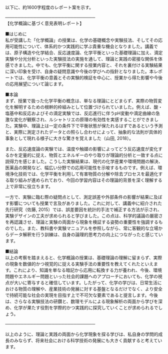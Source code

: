 以下に、約1600字程度のレポート案を示す。

─────────────────────────────  
【化学概論に基づく意見表明レポート】

■はじめに  
私が受講した「化学概論」の授業は、化学の基礎概念や実験技法、そしてその応用可能性について、体系的かつ実践的に学ぶ貴重な機会となりました。講義では、原子構造や化学結合、反応速度論、化学平衡といった基礎理論に加え、滴定実験や分光分析といった実験技法の実施を通して、理論と実践の密接な関係を体感できました。中でも、化学平衡に関する授業内容と、それを裏付ける実験結果に深い印象を受け、自身の疑問意識や今後の学びへの指針となりました。本レポートでは、化学平衡の意義とその実験的検証を中心に、授業から得た影響や今後の応用展望について論じます。

■本論  
まず、授業で扱った化学平衡の概念は、単なる理論にとどまらず、実際の物質変化を解明するための根幹的枠組みとして位置づけられていました。例えば、酸・塩基中和反応およびその滴定実験では、反応進行に伴うpH変動や滴定曲線の急激な変化が観察され、ルシャトリエの原理の有効性を実感することができました。実験中、理論上は一定の条件下で平衡状態が保たれるはずであるという予測と、実際に測定されたデータとの照らし合わせによって、抽象的な法則が具体的事象として現れる様子に大きな驚きを覚えました（山田, 2018）。

また、反応速度論の実験では、温度や触媒の影響によってどう反応速度が変化するかを定量的に捉え、物質とエネルギーのやり取りが理論的分析と一致する点に説得力を感じました。こうした実験結果は、現代の化学産業や環境問題の解決、医薬品の開発など、幅広い分野での応用可能性を示唆するものです。例えば、環境浄化技術では、化学平衡を利用して有害物質の分解や除去プロセスを最適化する取り組みが進められており、今回の学習内容はその理論的背景を深く理解する上で非常に役立ちます。

一方で、実験に臨む際の疑問点として、測定誤差や外部条件の影響が結果に及ぼす影響についても授業で言及がありました。これに対して、講義中に紹介された先行研究（佐藤, 2015）では、誤差要因を統計的手法で補正する方法が示され、実験デザインの工夫が求められると学びました。この点は、科学的議論の厳密さを再認識させ、理論と実験の両面から現象を検証する姿勢の重要性を強調するものでした。また、教科書や実験マニュアルを参照しながら、常に客観的な立場からデータ解釈を行う訓練は、自身の論理的思考力の向上につながったと感じています。

■結論  
以上の考察を踏まえると、化学概論の授業は、基礎理論の理解に留まらず、実際の現象を数値的かつ視覚的に捉える実験手法の重要性を教えてくれたといえます。これにより、知識を単なる暗記から応用に転換する力が養われ、今後、環境問題やエネルギー問題といった社会的課題へのアプローチにおいても、化学の視点が大いに寄与すると確信しています。したがって、化学の学びは、日常生活における物質の理解や、産業技術の発展に対する基盤となるだけでなく、より安全で持続可能な社会の実現を目指す上で不可欠な要素であると提言します。今後は、さらなる実験技法の研鑽と、数理モデルによる現象解析の両面から学びを深め、化学が果たす役割を学際的かつ実践的に探究していくことが求められるでしょう。

─────────────────────────────

以上のように、理論と実践の両面から化学現象を探る学びは、私自身の学問的成長のみならず、将来社会における科学技術の発展にも大きく貢献すると考えています。